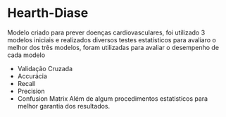 # Hearth-Diase

Modelo criado para prever doenças cardiovasculares, foi utilizado 3 modelos iniciais e realizados diversos testes estatísticos para avaliaro o melhor dos três modelos, foram utilizadas
para avaliar o desempenho de cada modelo
- Validação Cruzada
- Accurácia
- Recall
- Precision
- Confusion Matrix
 Além de algum procedimentos estatisticos para melhor garantia dos resultados.

